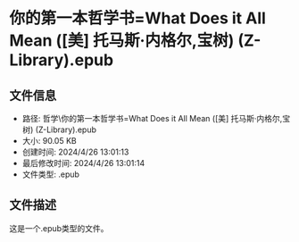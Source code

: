 ﻿# 你的第一本哲学书=What Does it All Mean ([美] 托马斯·内格尔,宝树) (Z-Library).epub

## 文件信息
- 路径: 哲学\你的第一本哲学书=What Does it All Mean ([美] 托马斯·内格尔,宝树) (Z-Library).epub
- 大小: 90.05 KB
- 创建时间: 2024/4/26 13:01:13
- 最后修改时间: 2024/4/26 13:01:14
- 文件类型: .epub

## 文件描述
这是一个.epub类型的文件。

